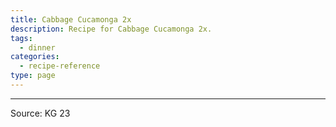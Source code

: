 ```yaml
---
title: Cabbage Cucamonga 2x
description: Recipe for Cabbage Cucamonga 2x.
tags:
  - dinner
categories:
  - recipe-reference
type: page
---
```


---

Source: KG 23